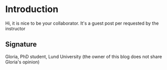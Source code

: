 # Introduction

Hi, it is nice to be your collaborator. 
It's a guest post per requested by the instructor

## Signature
Gloria, PhD student, Lund University (the owner of this blog does not share Gloria's opinion)
